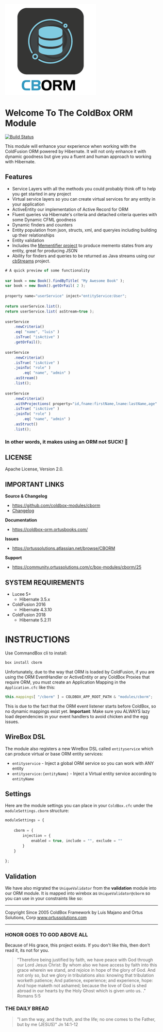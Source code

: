 ![](logo.png)

# Welcome To The ColdBox ORM Module

[![Build Status](https://travis-ci.com/coldbox-modules/cborm.svg?branch=development)](https://travis-ci.com/coldbox-modules/cborm)

This module will enhance your experience when working with the ColdFusion ORM powered by Hibernate.  It will not only enhance it with dynamic goodness but give you a fluent and human approach to working with Hibernate.

## Features

* Service Layers with all the methods you could probably think off to help you get started in any project
* Virtual service layers so you can create virtual services for any entity in your application
* ActiveEntity our implementation of Active Record for ORM
* Fluent queries via Hibernate's criteria and detached criteria queries with some Dynamic CFML goodness
* Dynamic finders and counters
* Entity population from json, structs, xml, and queryies including building up their relationships
* Entity validation
* Includes the [Mementifier project](https://www.forgebox.io/view/mementifier) to produce memento states from any entity, great for producing JSON
* Ability for finders and queries to be returned as Java streams using our [cbStreams](https://www.forgebox.io/view/cbstreams) project.

```js
# A quick preview of some functionality

var book = new Book().findByTitle( "My Awesome Book" );
var book = new Book().getOrFail( 2 );

property name="userService" inject="entityService:User";

return userService.list();
return userService.list( asStream=true );

userService
	.newCriteria()
	.eq( "name", "luis" )
	.isTrue( "isActive" )
	.getOrFail();

userService
	.newCriteria()
	.isTrue( "isActive" )
	.joinTo( "role" )
		.eq( "name", "admin" )
	.asStream()
	.list();

userService
	.newCriteria()
	.withProjections( property="id,fname:firstName,lname:lastName,age" )
	.isTrue( "isActive" )
	.joinTo( "role" )
		.eq( "name", "admin" )
	.asStruct()
	.list();
```

### In other words, it makes using an ORM not SUCK! :rocket:

## LICENSE

Apache License, Version 2.0.

## IMPORTANT LINKS

**Source & Changelog**

* https://github.com/coldbox-modules/cborm
* [Changelog](changelog.md)

**Documentation**

* https://coldbox-orm.ortusbooks.com/

**Issues**

* https://ortussolutions.atlassian.net/browse/CBORM

**Support**

* https://community.ortussolutions.com/c/box-modules/cborm/25

## SYSTEM REQUIREMENTS

* Lucee 5+
  * Hibernate 3.5.x
* ColdFusion 2016
  * Hibernate 4.3.10
* ColdFusion 2018
  * Hibernate 5.2.11

# INSTRUCTIONS

Use CommandBox cli to install:

```bash
box install cborm
```

Unfortunately, due to the way that ORM is loaded by ColdFusion, if you are using the ORM EventHandler or ActiveEntity or any ColdBox Proxies that require ORM, you must create an Application Mapping in the `Application.cfc` like this:

```js
this.mappings[ "/cborm" ] = COLDBOX_APP_ROOT_PATH & "modules/cborm";
```

This is due to the fact that the ORM event listener starts before ColdBox, so no dynamic mappings exist yet.  **Important**: Make sure you ALWAYS lazy load dependencies in your event handlers to avoid chicken and the egg issues.

## WireBox DSL

The module also registers a new WireBox DSL called `entityservice` which can produce virtual or base ORM entity services:

* `entityservice` -  Inject a global ORM service so you can work with ANY entity
* `entityservice:{entityName}` - Inject a Virtual entity service according to `entityName`

## Settings

Here are the module settings you can place in your `ColdBox.cfc` under the `moduleSettings.cborm` structure:

```js
moduleSettings = {

	cborm = {
		injection = {
			enabled = true, include = "", exclude = ""
		}
	}

};
```

## Validation

We have also migrated the `UniqueValidator` from the **validation** module into our
ORM module.  It is mapped into wirebox as `UniqueValidator@cborm` so you can use in your constraints like so:

********************************************************************************
Copyright Since 2005 ColdBox Framework by Luis Majano and Ortus Solutions, Corp
www.ortussolutions.com
********************************************************************************

### HONOR GOES TO GOD ABOVE ALL

Because of His grace, this project exists. If you don't like this, then don't read it, its not for you.

> "Therefore being justified by faith, we have peace with God through our Lord Jesus Christ:
By whom also we have access by faith into this grace wherein we stand, and rejoice in hope of the glory of God.
And not only so, but we glory in tribulations also: knowing that tribulation worketh patience;
And patience, experience; and experience, hope:
And hope maketh not ashamed; because the love of God is shed abroad in our hearts by the 
Holy Ghost which is given unto us. ." Romans 5:5

### THE DAILY BREAD

 > "I am the way, and the truth, and the life; no one comes to the Father, but by me (JESUS)" Jn 14:1-12
